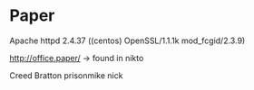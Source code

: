 # Paper


Apache httpd 2.4.37 ((centos) OpenSSL/1.1.1k mod_fcgid/2.3.9)

http://office.paper/ -> found in nikto

Creed Bratton
prisonmike
nick
